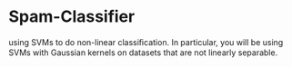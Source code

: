 # Spam-Classifier

 using SVMs to do non-linear classiﬁcation. In particular, you will be using SVMs with Gaussian kernels on datasets that are not linearly separable.
